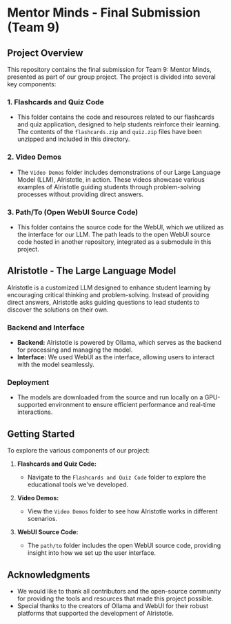 # Mentor Minds - Final Submission (Team 9)

## Project Overview

This repository contains the final submission for Team 9: Mentor Minds, presented as part of our group project. The project is divided into several key components:

### 1. **Flashcards and Quiz Code**
   - This folder contains the code and resources related to our flashcards and quiz application, designed to help students reinforce their learning. The contents of the `flashcards.zip` and `quiz.zip` files have been unzipped and included in this directory.

### 2. **Video Demos**
   - The `Video Demos` folder includes demonstrations of our Large Language Model (LLM), AIristotle, in action. These videos showcase various examples of AIristotle guiding students through problem-solving processes without providing direct answers.

### 3. **Path/To (Open WebUI Source Code)**
   - This folder contains the source code for the WebUI, which we utilized as the interface for our LLM. The path leads to the open WebUI source code hosted in another repository, integrated as a submodule in this project.

## AIristotle - The Large Language Model

AIristotle is a customized LLM designed to enhance student learning by encouraging critical thinking and problem-solving. Instead of providing direct answers, AIristotle asks guiding questions to lead students to discover the solutions on their own.

### Backend and Interface
- **Backend:** AIristotle is powered by Ollama, which serves as the backend for processing and managing the model.
- **Interface:** We used WebUI as the interface, allowing users to interact with the model seamlessly.

### Deployment
- The models are downloaded from the source and run locally on a GPU-supported environment to ensure efficient performance and real-time interactions.

## Getting Started

To explore the various components of our project:

1. **Flashcards and Quiz Code:**
   - Navigate to the `Flashcards and Quiz Code` folder to explore the educational tools we've developed.

2. **Video Demos:**
   - View the `Video Demos` folder to see how AIristotle works in different scenarios.

3. **WebUI Source Code:**
   - The `path/to` folder includes the open WebUI source code, providing insight into how we set up the user interface.

## Acknowledgments

- We would like to thank all contributors and the open-source community for providing the tools and resources that made this project possible.
- Special thanks to the creators of Ollama and WebUI for their robust platforms that supported the development of AIristotle.
